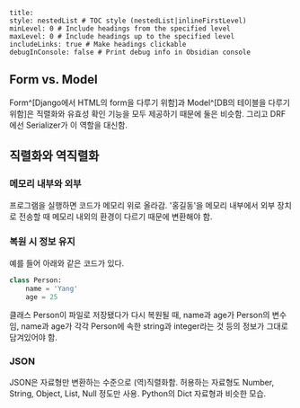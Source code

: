 ```table-of-contents
title: 
style: nestedList # TOC style (nestedList|inlineFirstLevel)
minLevel: 0 # Include headings from the specified level
maxLevel: 0 # Include headings up to the specified level
includeLinks: true # Make headings clickable
debugInConsole: false # Print debug info in Obsidian console
```
## Form vs. Model
Form^[Django에서 HTML의 form을 다루기 위함]과 Model^[DB의 테이블을 다루기 위함]은 직렬화와 유효성 확인 기능을 모두 제공하기 때문에 둘은 비슷함. 그리고 DRF에선 Serializer가 이 역할을 대신함.
## 직렬화와 역직렬화
### 메모리 내부와 외부
프로그램을 실행하면 코드가 메모리 위로 올라감. '홍길동'을 메모리 내부에서 외부 장치로 전송할 때 메모리 내외의 환경이 다르기 때문에 변환해야 함.
### 복원 시 정보 유지
예를 들어 아래와 같은 코드가 있다.
```python
class Person:
    name = 'Yang'
    age = 25
```
클래스 Person이 파일로 저장됐다가 다시 복원될 때, name과 age가 Person의 변수임, name과 age가 각각 Person에 속한 string과 integer라는 것 등의 정보가 그대로 담겨있어야 함.
### JSON
JSON은 자료형만 변환하는 수준으로 (역)직렬화함. 허용하는 자료형도 Number, String, Object, List, Null 정도만 사용. Python의 Dict 자료형과 비슷한 모습.